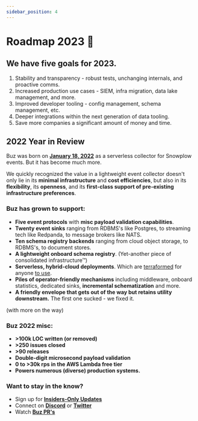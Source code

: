 ```yaml
---
sidebar_position: 4
---
```


# Roadmap 2023 🎯

## We have five goals for 2023.

  1. Stability and transparency - robust tests, unchanging internals, and proactive comms.
  2. Increased production use cases - SIEM, infra migration, data lake management, and more.
  3. Improved developer tooling - config management, schema management, etc.
  4. Deeper integrations within the next generation of data tooling.
  5. Save more companies a significant amount of money and time.


## 2022 Year in Review

Buz was born on **[January 18, 2022](https://github.com/silverton-io/buz/commit/b7d9178a5987f880a87699d16428bc1ae08e5722)** as a serverless collector for Snowplow events. But it has become much more.

We quickly recognized the value in a lightweight event collector doesn't only lie in its **minimal infrastructure** and **cost efficiencies**, but also in its **flexibility**, its **openness**, and its **first-class support of pre-existing infrastructure preferences**.

### Buz has grown to support:

* **Five event protocols** with **misc payload validation capabilities**.
* **Twenty event sinks** ranging from RDBMS's like Postgres, to streaming tech like Redpanda, to message brokers like NATS.
* **Ten schema registry backends** ranging from cloud object storage, to RDBMS's, to document stores.
* **A lightweight onboard schema registry**. (Yet-another piece of consolidated infrastructure™)
* **Serverless, hybrid-cloud deployments**. Which are [terraformed](https://github.com/silverton-io/buz/tree/main/deploy/terraform/aws/lambda) for anyone [to use](https://github.com/silverton-io/buz/tree/main/deploy/terraform/gcp).
* **Piles of operator-friendly mechanisms** including middleware, onboard statistics, dedicated sinks, **incremental schematization** and more.
* **A friendly envelope that gets out of the way but retains utility downstream.** The first one sucked - we fixed it.

(with more on the way)

### Buz 2022 misc:

- **>100k LOC written (or removed)**
- **>250 issues closed**
- **>90 releases**
- **Double-digit microsecond payload validation**
- **0 to >30k rps in the AWS Lambda free tier**
- **Powers numerous (diverse) production systems.**

### Want to stay in the know?

- Sign up for **[Insiders-Only Updates](/insiders-only)**
- Connect on **[Discord](https://discord.gg/JFKVnVdF2m)** or **[Twitter](https://twitter.com/aerialfly)**
- Watch **[Buz PR's](https://github.com/silverton-io/buz/pulls)**
